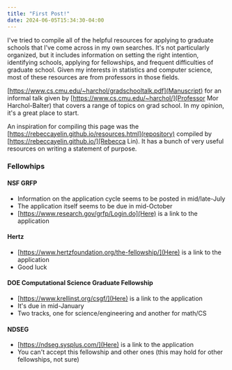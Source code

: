 ```yaml
---
title: "First Post!"
date: 2024-06-05T15:34:30-04:00
---
```


I've tried to compile all of the helpful resources for applying to graduate schools that I've come across in my own searches. It's not particularly organized, but it includes
information on setting the right intention, identifying schools, applying for fellowships, and frequent difficulties of graduate school. Given my interests in statistics and 
computer science, most of these resources are from professors in those fields.

[https://www.cs.cmu.edu/~harchol/gradschooltalk.pdf](Manuscript) for an informal talk given by [https://www.cs.cmu.edu/~harchol/](Professor Mor Harchol-Balter) that covers a range
of topics on grad school. In my opinion, it's a great place to start.

An inspiration for compiling this page was the [https://rebeccayelin.github.io/resources.html](repository) compiled by [https://rebeccayelin.github.io/](Rebecca Lin). It has a bunch
of very useful resources on writing a statement of purpose.

### Fellowhips
#### NSF GRFP
- Information on the application cycle seems to be posted in mid/late-July
- The application itself seems to be due in mid-October
- [https://www.research.gov/grfp/Login.do](Here) is a link to the application

#### Hertz
- [https://www.hertzfoundation.org/the-fellowship/](Here) is a link to the application
- Good luck

#### DOE Computational Science Graduate Fellowship
- [https://www.krellinst.org/csgf/](Here) is a link to the application
- It's due in mid-January
- Two tracks, one for science/engineering and another for math/CS

#### NDSEG
- [https://ndseg.sysplus.com/](Here) is a link to the application
- You can't accept this fellowship and other ones (this may hold for other fellowships, not sure)